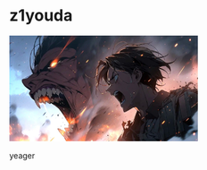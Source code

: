 # z1youda

<img src="assets/z1youda/e6a9858e91fb18c4 - 副本.jpg" alt="e6a9858e91fb18c4 - 副本" style="zoom:33%;" />

yeager
